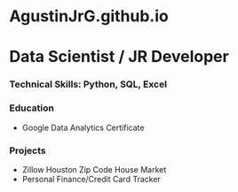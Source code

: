 # AgustinJrG.github.io

# Data Scientist / JR Developer

### Technical Skills: Python, SQL, Excel

### Education
- Google Data Analytics Certificate

### Projects
- Zillow Houston Zip Code House Market
- Personal Finance/Credit Card Tracker
